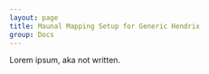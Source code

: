 ```yaml
---
layout: page
title: Maunal Mapping Setup for Generic Hendrix
group: Docs
---
```


Lorem ipsum, aka not written.
